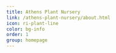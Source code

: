 ```yaml
---
title: Athens Plant Nursery
link: /athens-plant-nursery/about.html
icon: ri-plant-line
color: bg-info
order: 1
group: homepage
---
```

